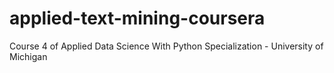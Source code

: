 # applied-text-mining-coursera
Course 4 of Applied Data Science With Python Specialization - University of Michigan
